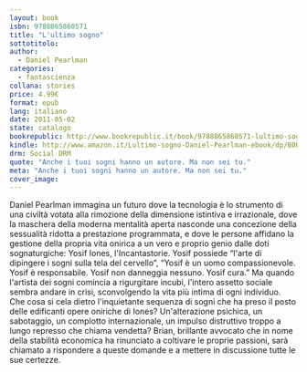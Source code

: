 ```yaml
---
layout: book
isbn: 9788865860571
title: "L'ultimo sogno"
sottotitolo:
author:
  - Daniel Pearlman
categories:
  - fantascienza
collana: stories
price: 4.99€
format: epub
lang: italiano
date: 2011-05-02
state: catalogo
bookrepublic: http://www.bookrepublic.it/book/9788865860571-lultimo-sogno/
kindle: http://www.amazon.it/Lultimo-sogno-Daniel-Pearlman-ebook/dp/B004Z99LMU/
drm: Social DRM
quote: "Anche i tuoi sogni hanno un autore. Ma non sei tu."
meta: "Anche i tuoi sogni hanno un autore. Ma non sei tu."
cover_image:
---
```

Daniel Pearlman immagina un futuro dove la tecnologia è lo strumento di una civiltà votata alla rimozione della dimensione istintiva e irrazionale, dove la maschera della moderna mentalità aperta nasconde una concezione della sessualità ridotta a prestazione programmata, e dove le persone affidano la gestione della propria vita onirica a un vero e proprio genio dalle doti sognaturgiche: Yosif Iones, l'Incantastorie. Yosif possiede “l'arte di dipingere i sogni sulla tela del cervello”, “Yosif è un uomo compassionevole. Yosif è responsabile. Yosif non danneggia nessuno. Yosif cura.” 
Ma quando l'artista dei sogni comincia a rigurgitare incubi, l'intero assetto sociale sembra andare in crisi, sconvolgendo la vita più intima di ogni individuo. Che cosa si cela dietro l'inquietante sequenza di sogni che ha preso il posto delle edificanti opere oniriche di Iones? Un'alterazione psichica, un sabotaggio, un complotto internazionale, un impulso distruttivo troppo a lungo represso che chiama vendetta? Brian, brillante avvocato che in nome della stabilità economica ha rinunciato a coltivare le proprie passioni, sarà chiamato a rispondere a queste domande e a mettere in discussione tutte le sue certezze.
